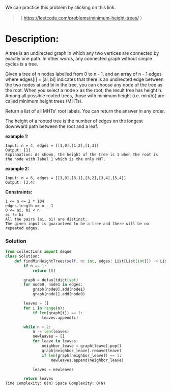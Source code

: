 We can practice this problem by clicking on this link.
>（ https://leetcode.com/problems/minimum-height-trees/ ）
# Description:
 <p> A tree is an undirected graph in which any two vertices are connected by exactly one path. In other words, any connected graph without simple cycles is a tree.

Given a tree of n nodes labelled from 0 to n - 1, and an array of n - 1 edges where edges[i] = [ai, bi] indicates that there is an undirected edge between the two nodes ai and bi in the tree, you can choose any node of the tree as the root. When you select a node x as the root, the result tree has height h. Among all possible rooted trees, those with minimum height (i.e. min(h))  are called minimum height trees (MHTs).

Return a list of all MHTs' root labels. You can return the answer in any order.

The height of a rooted tree is the number of edges on the longest downward path between the root and a leaf.  </p> 

**example 1:**
```
Input: n = 4, edges = [[1,0],[1,2],[1,3]]
Output: [1]
Explanation: As shown, the height of the tree is 1 when the root is the node with label 1 which is the only MHT.
```

**example 2:**
```
Input: n = 6, edges = [[3,0],[3,1],[3,2],[3,4],[5,4]]
Output: [3,4]
```

**Constraints:**
```
1 <= n <= 2 * 104
edges.length == n - 1
0 <= ai, bi < n
ai != bi
All the pairs (ai, bi) are distinct.
The given input is guaranteed to be a tree and there will be no repeated edges.
```

 ### Solution 

```Python
from collections import deque
class Solution:
    def findMinHeightTrees(self, n: int, edges: List[List[int]]) -> List[int]:
        if n == 1:
            return [0]

        graph = defaultdict(set)
        for node0, node1 in edges:
            graph[node0].add(node1)
            graph[node1].add(node0)

        leaves = []
        for i in range(n):
            if len(graph[i]) == 1:
                leaves.append(i)

        while n > 2:
            n -= len(leaves)
            newleaves = []
            for leave in leaves:
                neighbor_leave = graph[leave].pop()
                graph[neighbor_leave].remove(leave)
                if len(graph[neighbor_leave]) == 1:
                    newleaves.append(neighbor_leave)

            leaves = newleaves

        return leaves
Time Complexity: O(N) Space Complexity: O(N)
```

